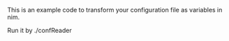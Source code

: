 This is an example code to transform your configuration file as variables in nim.

Run it by ./confReader <your-path-file>
